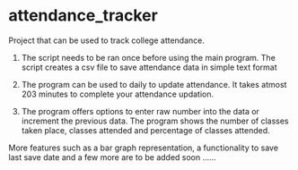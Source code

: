 # attendance_tracker
Project that can be used to track college attendance.

1) The script needs to be ran once before using the main program. The script creates a csv file to save attendance data in simple text format

2) The program can be used to daily to update attendance. It takes atmost 203 minutes to complete your attendance updation.

3) The program offers options to enter raw number into the data or increment the previous data. The program shows the number of classes taken place, classes attended and percentage of classes attended.

More features such as a bar graph representation, a functionality to save last save date and a few more are to be added soon ......
